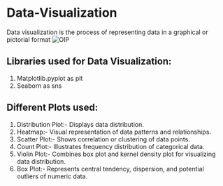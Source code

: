 # Data-Visualization
Data visualization is the process of representing data in a graphical or pictorial format
![OIP](https://github.com/yasmeenustad/Data-Visualization/assets/112754746/1c99b0f3-42e1-4a8b-9d8f-b674beed5c8e)

## Libraries used for Data Visualization:
1. Matplotlib.pyplot as plt
2. Seaborn as sns

## Different Plots used:
1. Distribution Plot:- Displays data distribution.
2. Heatmap:- Visual representation of data patterns and relationships.
3. Scatter Plot:- Shows correlation or clustering of data points.
4. Count Plot:- Illustrates frequency distribution of categorical data.
5. Violin Plot:- Combines box plot and kernel density plot for visualizing data distribution.
6. Box Plot:- Represents central tendency, dispersion, and potential outliers of numeric data.
